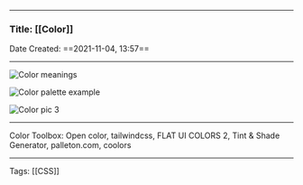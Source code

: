 --------

### Title: [[Color]]
Date Created: ==2021-11-04, 13:57==

--------

![Color meanings](https://i.gyazo.com/fd978ca7c206f62ba74089e828f18b52.png)

![Color palette example](https://i.gyazo.com/d0131396283557b052118ed3f535d0d6.png)

![Color pic 3](https://i.gyazo.com/4fd1d2cd5a0074a0227fd5c0b7b92efa.png)



----

Color Toolbox: Open color, tailwindcss, FLAT UI COLORS 2, Tint & Shade Generator, palleton.com, coolors

--------
Tags: [[CSS]]
